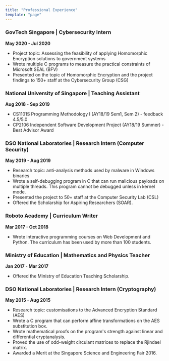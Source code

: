 ```yaml
---
title: "Professional Experience"
template: "page"
---
```


### GovTech Singapore | Cybersecurity Intern ###
**May 2020 - Jul 2020**

* Project topic: Assessing the feasibility of applying Homomorphic Encryption solutions to government systems
* Wrote multiple C programs to measure the practical constraints of Microsoft SEAL (BFV)
* Presented on the topic of Homomorphic Encryption and the project findings to 150+ staff at the Cybersecurity Group (CSG)

### National University of Singapore | Teaching Assistant ###
**Aug 2018 - Sep 2019**

* CS1101S Programming Methodology I (AY18/19 Sem1, Sem 2) - feedback 4.5/5.0
* CP2106 Independent Software Development Project (AY18/19 Summer) - Best Advisor Award

### DSO National Laboratories | Research Intern (Computer Security) ###
**May 2019 - Aug 2019**

* Research topic: anti-analysis methods used by malware in Windows binaries
* Wrote a self-debugging program in C that can run malicious payloads on multiple threads. This program cannot be debugged unless in kernel mode.
* Presented the project to 50+ staff at the Computer Security Lab (CSL)
* Offered the Scholarship for Aspiring Researchers (SOAR).

### Roboto Academy | Curriculum Writer ###
**Mar 2017 - Oct 2018**

* Wrote interactive programming courses on Web Development and Python. The curriculum has been used by more than 100 students.

### Ministry of Education | Mathematics and Physics Teacher ###
**Jan 2017 - Mar 2017**

* Offered the Ministry of Education Teaching Scholarship.

### DSO National Laboratories | Research Intern (Cryptography) ###
**May 2015 - Aug 2015**

* Research topic: customisations to the Advanced Encryption Standard (AES)
* Wrote a C program that can perform affine transformations on the AES substitution box.
* Wrote mathematical proofs on the program's strength against linear and differential cryptanalysis.
* Proved the use of odd-weight circulant matrices to replace the Rjindael matrix.
* Awarded a Merit at the Singapore Science and Engineering Fair 2016.
